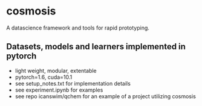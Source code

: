 # cosmosis
A datascience framework and tools for rapid prototyping.

## Datasets, models and learners implemented in pytorch
* light weight, modular, extentable
* pytorch=1.6, cuda=10.1
* see setup_notes.txt for implementation details
* see experiment.ipynb for examples
* see repo icanswim/qchem for an example of a project utilizing cosmosis